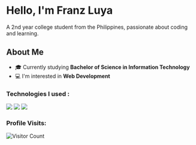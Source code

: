 # Hello, I'm Franz Luya

A 2nd year college student from the Philippines, passionate about coding and learning.

## About Me

- 🎓 Currently studying <strong>Bachelor of Science in Information Technology</strong>
- 💻 I'm interested in <strong>Web Development</strong>

### Technologies I used :

<img src="https://img.shields.io/badge/html5-%23E34F26.svg?style=for-the-badge&logo=html5&logoColor=white">   <img src="https://img.shields.io/badge/css3%20-%2314354C.svg?&style=for-the-badge&logo=css3&logoColor=white">   <img src="https://img.shields.io/badge/javascript%20-%23323330.svg?&style=for-the-badge&logo=javascript&logoColor=%23F7DF1E">
### Profile Visits:
![Visitor Count](https://profile-counter.glitch.me/{pransfranz}/count.svg)
